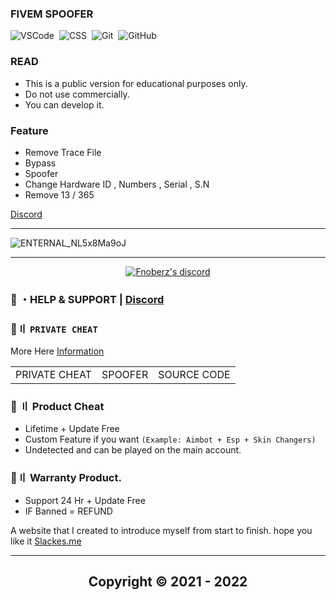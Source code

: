 ### FIVEM SPOOFER
![VSCode](https://img.shields.io/badge/-Visual_Studio_Code-05122A?style=for-the-badge&logo=VisualStudioCode)&nbsp;
![CSS](https://img.shields.io/badge/-C++-05122A?style=for-the-badge&logo=CSS3&logoColor=1572B6)&nbsp;
![Git](https://img.shields.io/badge/-Git-05122A?style=for-the-badge&logo=git)&nbsp; 
![GitHub](https://img.shields.io/badge/-GitHub-05122A?style=for-the-badge&logo=github)&nbsp;
 
   
 
### READ
 
- This is a public version for educational purposes only.
- Do not use commercially.
- You can develop it.

### Feature

- Remove Trace File 
- Bypass
- Spoofer 
- Change Hardware ID , Numbers , Serial , S.N 
- Remove 13 / 365 

[Discord](https://discord.gg/MBTkVcJefp)

---
  
  ![ENTERNAL_NL5x8Ma9oJ](https://user-images.githubusercontent.com/94861415/209479687-55730f68-0004-4272-98b1-0d65f1bf0894.png)

  
--- 

  <p align="center">
    <a href="https://discord.com/users/943374631644045363">
        <img title="Fnoberz server discord" alt="Fnoberz's discord" src="https://discord.c99.nl/widget/theme-4/943374631644045363.png"/>
    </a>
</p> 
 
### 💬 ・HELP & SUPPORT | [Discord](https://discord.gg/MBTkVcJefp) 


 ### 🛒〢 `PRIVATE CHEAT`
 More Here [Information](https://github.com/Club-CC/Detail)
 
<table>
<tr>
	<td> PRIVATE CHEAT
	<td> SPOOFER
	<td> SOURCE CODE
</table>

  
### 🎯 〢 Product Cheat

- Lifetime + Update Free
- Custom Feature if you want `(Example: Aimbot + Esp + Skin Changers)`
- Undetected and can be played on the main account.


### 💯〢 Warranty Product.

- Support 24 Hr + Update Free
- IF Banned = REFUND

A website that I created to introduce myself from start to finish. hope you like it [Slackes.me](http://slackes.me/)

---


<h2 align="center"> Copyright © 2021 - 2022

